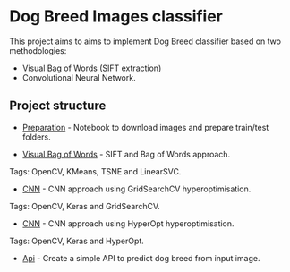 
# Dog Breed Images classifier

This project aims to aims to implement Dog Breed classifier based on two methodologies:
- Visual Bag of Words (SIFT extraction)
- Convolutional Neural Network.

## Project structure


- [Preparation](notebook_prepare_train_and_test.ipynb) - Notebook to download images and prepare train/test folders.

- [Visual Bag of Words](notebook_bag_of_words.ipynb) - SIFT and Bag of Words approach.

Tags: OpenCV, KMeans, TSNE and LinearSVC.

- [CNN](nnotebook_cnn.ipynb) - CNN approach using GridSearchCV hyperoptimisation.

Tags: OpenCV, Keras and GridSearchCV.

- [CNN](notebook_cnn_hyperopt.ipynb) - CNN approach using HyperOpt hyperoptimisation.

Tags: OpenCV, Keras and HyperOpt.

- [Api](api/) - Create a simple API to predict dog breed from input image.

